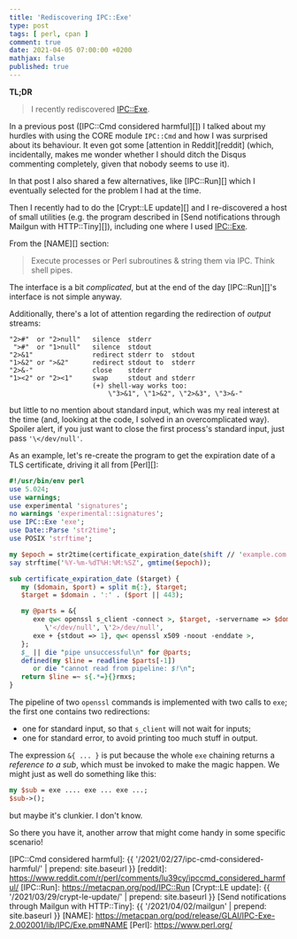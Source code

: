 ```yaml
---
title: 'Rediscovering IPC::Exe'
type: post
tags: [ perl, cpan ]
comment: true
date: 2021-04-05 07:00:00 +0200
mathjax: false
published: true
---
```


**TL;DR**

> I recently rediscovered [IPC::Exe][].

In a previous post ([IPC::Cmd considered harmful][]) I talked about my
hurdles with using the CORE module `IPC::Cmd` and how I was surprised about
its behaviour. It even got some [attention in Reddit][reddit] (which,
incidentally, makes me wonder whether I should ditch the Disqus commenting
completely, given that nobody seems to use it).

In that post I also shared a few alternatives, like [IPC::Run][] which I
eventually selected for the problem I had at the time.

Then I recently had to do the [Crypt::LE update][] and I re-discovered a
host of small utilities (e.g. the program described in 
[Send notifications through Mailgun with HTTP::Tiny][]), including one where
I used [IPC::Exe][].

From the [NAME][] section:

> Execute processes or Perl subroutines & string them via IPC. Think shell pipes.

The interface is a bit *complicated*, but at the end of the day
[IPC::Run][]'s interface is not simple anyway.

Additionally, there's a lot of attention regarding the redirection of
*output* streams:

```
"2>#"  or "2>null"   silence  stderr
 ">#"  or "1>null"   silence  stdout
"2>&1"               redirect stderr to  stdout
"1>&2" or ">&2"      redirect stdout to  stderr
"2>&-"               close    stderr
"1><2" or "2><1"     swap     stdout and stderr
                     (+) shell-way works too:
                         \"3>&1", \"1>&2", \"2>&3", \"3>&-"
```

but little to no mention about standard input, which was my real interest at
the time (and, looking at the code, I solved in an overcomplicated way).
Spoiler alert, if you just want to close the first process's standard input,
just pass `'\</dev/null'`.

As an example, let's re-create the program to get the expiration date of a
TLS certificate, driving it all from [Perl][]:

```perl
#!/usr/bin/env perl
use 5.024;
use warnings;
use experimental 'signatures';
no warnings 'experimental::signatures';
use IPC::Exe 'exe';
use Date::Parse 'str2time';
use POSIX 'strftime';

my $epoch = str2time(certificate_expiration_date(shift // 'example.com'));
say strftime('%Y-%m-%dT%H:%M:%SZ', gmtime($epoch));

sub certificate_expiration_date ($target) {
   my ($domain, $port) = split m{:}, $target;
   $target = $domain . ':' . ($port || 443);

   my @parts = &{
      exe qw< openssl s_client -connect >, $target, -servername => $domain,
         \'</dev/null', \'2>/dev/null',
      exe + {stdout => 1}, qw< openssl x509 -noout -enddate >,
   };
   $_ || die "pipe unsuccessful\n" for @parts;
   defined(my $line = readline $parts[-1])
      or die "cannot read from pipeline: $!\n";
   return $line =~ s{.*=}{}rmxs;
}
```

The pipeline of two `openssl` commands is implemented with two calls to
`exe`; the first one contains two redirections:

- one for standard input, so that `s_client` will not wait for inputs;
- one for standard error, to avoid printing too much stuff in output.

The expression `&{ ... }` is put because the whole `exe` chaining returns a
*reference to a sub*, which must be invoked to make the magic happen. We
might just as well do something like this:

```perl
my $sub = exe .... exe ... exe ...;
$sub->();
```

but maybe it's clunkier. I don't know.

So there you have it, another arrow that might come handy in some specific
scenario!

[IPC::Exe]: https://metacpan.org/pod/IPC::Exe
[IPC::Cmd considered harmful]: {{ '/2021/02/27/ipc-cmd-considered-harmful/' | prepend: site.baseurl }}
[reddit]: https://www.reddit.com/r/perl/comments/lu39cy/ipccmd_considered_harmful/
[IPC::Run]: https://metacpan.org/pod/IPC::Run
[Crypt::LE update]: {{ '/2021/03/29/crypt-le-update/' | prepend: site.baseurl }}
[Send notifications through Mailgun with HTTP::Tiny]: {{ '/2021/04/02/mailgun' | prepend: site.baseurl }}
[NAME]: https://metacpan.org/pod/release/GLAI/IPC-Exe-2.002001/lib/IPC/Exe.pm#NAME
[Perl]: https://www.perl.org/
